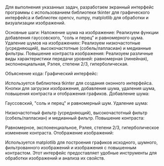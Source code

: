 Для выполнения указанных задач, разработаем экранный интерфейс программы с использованием библиотеки tkinter для графического интерфейса и библиотек opencv, numpy, matplotlib для обработки и визуализации изображений.

Основные шаги:
Наложение шума на изображение:
Реализуем функции добавления гауссовского, "соль и перец" и равномерного шума.
Удаление шумов на изображениях:
Реализуем низкочастотные (усредняющий), высокочастотные (собель/лапласиан) и медианные фильтры.
Повышение контраста изображения:
Реализуем различные виды характеристики передачи уровней: равномерная (линейная), экспоненциальная, Рэлея, степени 2/3, гиперболическая.

Объяснение кода:
Графический интерфейс:

Используется библиотека tkinter для создания оконного интерфейса.
Кнопки для загрузки изображения, добавления шума, удаления шума, повышения контраста и отображения графиков.
Добавление шума:

Гауссовский, "соль и перец" и равномерный шум.
Удаление шума:

Низкочастотный фильтр (усредняющий), высокочастотный фильтр (собель/лапласиан) и медианный фильтр.
Повышение контраста:

Равномерное, экспоненциальное, Рэлея, степени 2/3, гиперболическое изменение контраста.
Отображение изображений:

Используется matplotlib для построения графиков исходного, шумного, фильтрованного изображений и изображения с повышенным контрастом.
Этот интерфейс предоставляет удобные инструменты для обработки изображений и анализа их свойств.